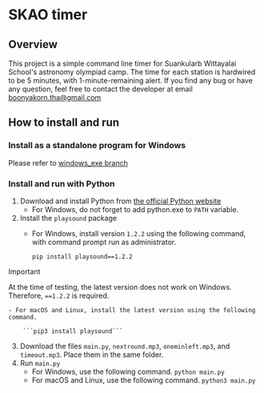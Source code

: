 # SKAO timer

## Overview
This project is a simple command line timer for Suankularb Wittayalai School's astronomy olympiad camp. The time for each station is hardwired to be 5 minutes, with 1-minute-remaining alert. If you find any bug or have any question, feel free to contact the developer at email boonyakorn.tha@gmail.com

## How to install and run
### Install as a standalone program for Windows
Please refer to [windows_exe branch](https://github.com/polya2005/SKAO-timer/tree/windows_exe)

### Install and run with Python
1. Download and install Python from [the official Python website](https://www.python.org)
    - For Windows, do not forget to add python.exe to `PATH` variable.
2. Install the `playsound` package
    - For Windows, install version `1.2.2` using the following command, with command prompt run as administrator.

        ```pip install playsound==1.2.2```
    
> [!IMPORTANT] 
> At the time of testing, the latest version does not work on Windows. Therefore, `==1.2.2` is required.

    - For macOS and Linux, install the latest version using the following command.

        ```pip3 install playsound```
3. Download the files `main.py`, `nextround.mp3`, `oneminleft.mp3`, and `timeout.mp3`. Place them in the same folder.
4. Run `main.py`
    - For Windows, use the following command.
        ```python main.py```
    - For macOS and Linux, use the following command.
        ```python3 main.py```